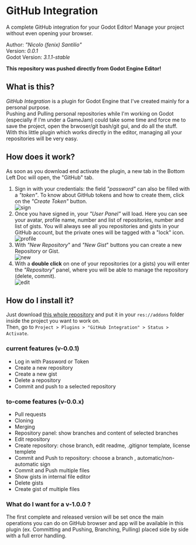 # GitHub Integration
A complete GitHub integration for your Godot Editor! Manage your project without even opening your browser.

Author: *"Nicolo (fenix) Santilio"*  
Version: *0.0.1*  
Godot Version: *3.1.1-stable*  

**This repository was pushed directly from Godot Engine Editor!**

## What is this?
*GitHub Integration* is a plugin for Godot Engine that I've created mainly for a personal purpose.  
Pushing and Pulling personal repositories while I'm working on Godot (especially if I'm under a GameJam) could take some time and force me to save the project, open the brwoser/git bash/git gui, and do all the stuff.  
With this little plugin which works directly in the editor, managing all your repositories will be very easy.  

## How does it work?
As soon as you download end activate the plugin, a new tab in the Bottom Left Doc will open, the "GitHub" tab.  
1. Sign in with your credentials: the field *"password"* can also be filled with a *"token"*. To know about GitHub tokens and how to create them, click on the *"Create Token"* button.  
![sign](https://i.imgur.com/mt2Qdwx.png)
2. Once you have signed in, your *"User Panel"* will load. Here you can see your avatar, profile name, number and list of repositories, number and list of gists. You will always see all you repositories and gists in your GitHub account, but the private ones will be tagged with a "lock" icon.  
![profile](https://i.imgur.com/eEntueY.png)
3. With *"New Repository*" and *"New Gist*" buttons you can create a new Repository or Gist.  
![new](https://i.imgur.com/ly71FH0.png)
4. With a **double click** on one of your repositories (or a gists) you will enter the *"Repository*" panel, where you will be able to manage the repository (delete, commit).  
![edit](https://i.imgur.com/Ijabmr9.png)

## How do I install it?
Just download [this whole repository](https://github.com/fenix-hub/godot-engine.github-integration/tree/v0.0.1) and put it in your `res://addons` folder inside the project you want to work on.  
Then, go to `Project > Plugins > "GitHub Integration" > Status > Activate`.  

### current features (v-0.0.1)
- Log in with Password or Token
- Create a new repository
- Create a new gist
- Delete a repository
- Commit and push to a selected repository

### to-come features (v-0.0.x)
+ Pull requests
+ Cloning
+ Merging
+ Repository panel: show branches and content of selected branches
+ Edit repository
+ Create repository: chose branch, edit readme, .gitignor template, license templete
+ Commit and Push to repository: choose a branch , automatic/non-automatic sign
+ Commit and Push multiple files
+ Show gists in internal file editor
+ Delete gists
+ Create gist of multiple files

### What do I want for a v-1.0.0 ?
The first complete and released version will be set once the main operations you can do on GitHub browser and app will be available in this plugin (ex. Committing and Pushing, Branching, Pulling) placed side by side with a full error handling.
